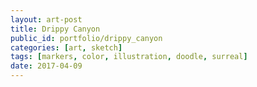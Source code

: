 ```yaml
---
layout: art-post
title: Drippy Canyon
public_id: portfolio/drippy_canyon
categories: [art, sketch]
tags: [markers, color, illustration, doodle, surreal]
date: 2017-04-09
---
```

